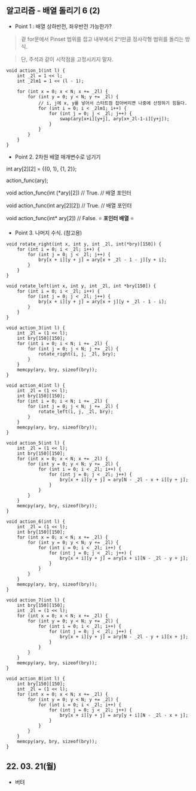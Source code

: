 ## 알고리즘 - 배열 돌리기 6 (2)

- Point 1 : 배열 상하반전, 좌우반전 가능한가?

 > 겉 for문에서 Pinset 범위를 잡고 내부에서 2^l만큼 정사각형 범위를 돌리는 방식.

 > 단, 주석과 같이 시작점을 고정시키지 말자.
```
void action_1(int l) {
	int _2l = 1 << l;
	int _2lm1 = 1 << (l - 1);

	for (int x = 0; x < N; x += _2l) {
		for (int y = 0; y < N; y += _2l) {
			// i, j에 x, y를 넣어서 스타트점 잡아버리면 나중에 산정하기 힘들다.
			for (int i = 0; i < _2lm1; i++) {
				for (int j = 0; j < _2l; j++) {
					swap(ary[x+i][y+j], ary[x+_2l-1-i][y+j]);
				}
			}
		}
	}
}
```

- Point 2. 2차원 배열 매개변수로 넘기기

int ary[2][2] = {{0, 1}, {1, 2}};

action_func(ary);

void action_func(int (*ary)[2]) // True. // 배열 포인터

void action_func(int ary[2][2]) // True. // 배열 포인터

void action_func(int* ary[2]) // False. :star: **포인터 배열** :star:


- Point 3. 나머지 수식. (참고용)

```
void rotate_right(int x, int y, int _2l, int(*bry)[150]) {
	for (int i = 0; i < _2l; i++) {
		for (int j = 0; j < _2l; j++) {
			bry[x + i][y + j] = ary[x + _2l - 1 - j][y + i];
		}
	}
}

void rotate_left(int x, int y, int _2l, int *bry[150]) {
	for (int i = 0; i < _2l; i++) {
		for (int j = 0; j < _2l; j++) {
			bry[x + i][y + j] = ary[x + j][y + _2l - 1 - i];
		}
	}
}

void action_3(int l) {
	int _2l = (1 << l);
	int bry[150][150];
	for (int i = 0; i < N; i += _2l) {
		for (int j = 0; j < N; j += _2l) {
			rotate_right(i, j, _2l, bry);
		}
	}
	memcpy(ary, bry, sizeof(bry));
}

void action_4(int l) {
	int _2l = (1 << l);
	int bry[150][150];
	for (int i = 0; i < N; i += _2l) {
		for (int j = 0; j < N; j += _2l) {
			rotate_left(i, j, _2l, bry);
		}
	}
	memcpy(ary, bry, sizeof(bry));
}

void action_5(int l) {
	int _2l = (1 << l);
	int bry[150][150];
	for (int x = 0; x < N; x += _2l) {
		for (int y = 0; y < N; y += _2l) {
			for (int i = 0; i < _2l; i++) {
				for (int j = 0; j < _2l; j++) {
					bry[x + i][y + j] = ary[N - _2l - x + i][y + j];
				}
			}
		}
	}
	memcpy(ary, bry, sizeof(bry));
}

void action_6(int l) {
	int _2l = (1 << l);
	int bry[150][150];
	for (int x = 0; x < N; x += _2l) {
		for (int y = 0; y < N; y += _2l) {
			for (int i = 0; i < _2l; i++) {
				for (int j = 0; j < _2l; j++) {
					bry[x + i][y + j] = ary[x + i][N - _2l - y + j];
				}
			}
		}
	}
	memcpy(ary, bry, sizeof(bry));
}

void action_7(int l) {
	int bry[150][150];
	int _2l = (1 << l);
	for (int x = 0; x < N; x += _2l) {
		for (int y = 0; y < N; y += _2l) {
			for (int i = 0; i < _2l; i++) {
				for (int j = 0; j < _2l; j++) {
					bry[x + i][y + j] = ary[N - _2l - y + i][x + j];
				}
			}
		}
	}
	memcpy(ary, bry, sizeof(bry));
}

void action_8(int l) {
	int bry[150][150];
	int _2l = (1 << l);
	for (int x = 0; x < N; x += _2l) {
		for (int y = 0; y < N; y += _2l) {
			for (int i = 0; i < _2l; i++) {
				for (int j = 0; j < _2l; j++) {
					bry[x + i][y + j] = ary[y + i][N - _2l - x + j];
				}
			}
		}
	}
	memcpy(ary, bry, sizeof(bry));
}
```

## 22. 03. 21(월)

 - 버텨

